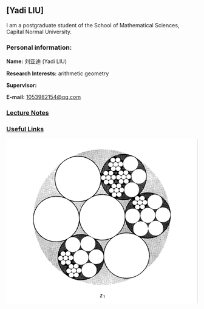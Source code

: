## [Yadi LIU]
I am a postgraduate student of the School of Mathematical Sciences, Capital Normal University.

### Personal information:

**Name:** 刘亚迪 (Yadi LIU)

**Research Interests:** arithmetic geometry

**Supervisor:** 

**E-mail:** 1053982154@qq.com

### [Lecture Notes](https://artinkevin.github.io/notes/)
### [Useful Links](https://artinkevin.github.io/Links/)

![图片](https://raw.githubusercontent.com/ArtinKevin/homepage/main/p-adic.png)

